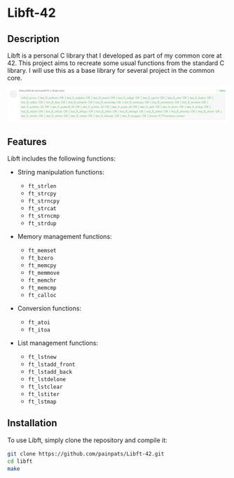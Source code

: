 # Libft-42

## Description

Libft is a personal C library that I developed as part of my common core at 42. This project aims to recreate some usual functions from the standard C library. I will use this as a base library for several project in the common core.

![Libft results](Assets/libft.png)
 
## Features

Libft includes the following functions:

- String manipulation functions:
  - `ft_strlen`
  - `ft_strcpy`
  - `ft_strncpy`
  - `ft_strcat`
  - `ft_strncmp`
  - `ft_strdup`
  
- Memory management functions:
  - `ft_memset`
  - `ft_bzero`
  - `ft_memcpy`
  - `ft_memmove`
  - `ft_memchr`
  - `ft_memcmp`
  - `ft_calloc`
  
- Conversion functions:
  - `ft_atoi`
  - `ft_itoa`
  
- List management functions:
  - `ft_lstnew`
  - `ft_lstadd_front`
  - `ft_lstadd_back`
  - `ft_lstdelone`
  - `ft_lstclear`
  - `ft_lstiter`
  - `ft_lstmap`

## Installation

To use Libft, simply clone the repository and compile it:

```bash
git clone https://github.com/painpats/Libft-42.git
cd libft
make
